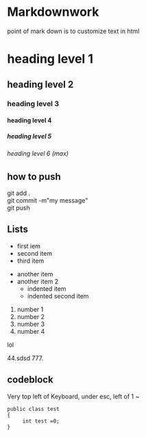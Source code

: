 # Markdownwork
point of mark down is to customize text in html
# heading level 1

## heading level 2

### heading level 3

#### heading level 4

##### heading level 5

###### heading level 6 (max)

## how to push
git add . <br>
git commit -m"my message" <br>
git push <br> 

## Lists 

- first iem
- second item
- third item

* another item
* another item 2
    * indented item
    * indented second item

1. number 1 
1. number 2
1. number 3
420. number 4

lol

44.sdsd
777.

## codeblock 
Very top left of Keyboard,
under esc, left of 1
~

```
public class test
{
     int test =0;
}
```